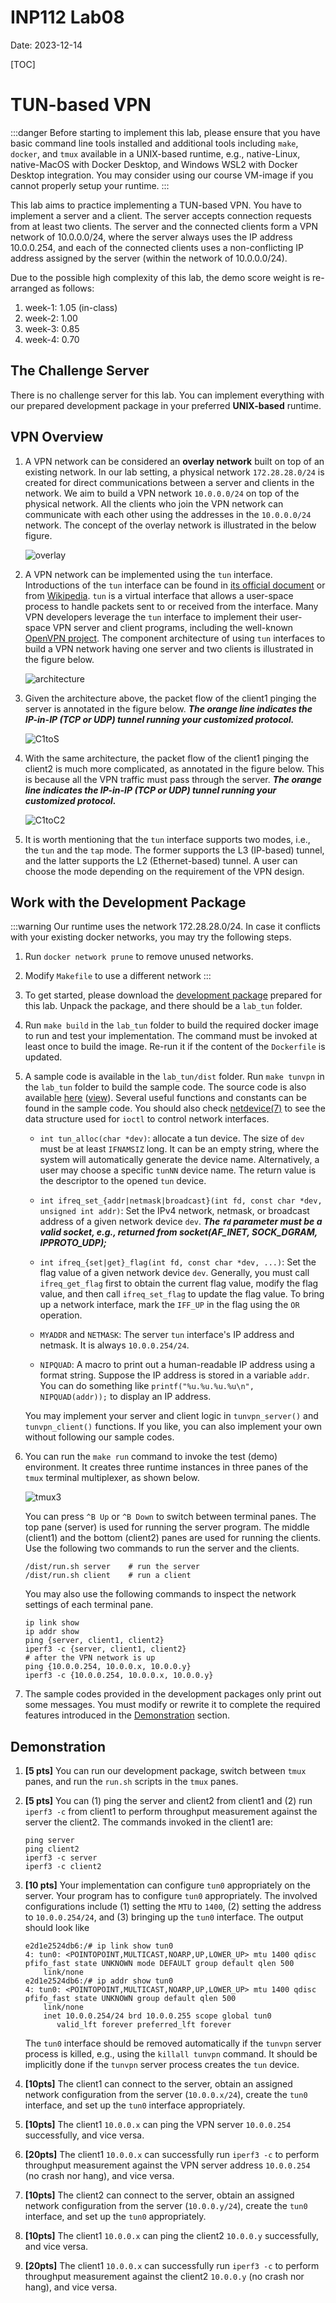 # INP112 Lab08

Date: 2023-12-14

[TOC]

# TUN-based VPN

:::danger
Before starting to implement this lab, please ensure that you have basic command line tools installed and additional tools including `make`, `docker`, and `tmux` available in a UNIX-based runtime, e.g., native-Linux, native-MacOS with Docker Desktop, and Windows WSL2 with Docker Desktop integration. You may consider using our course VM-image if you cannot properly setup your runtime.
:::

This lab aims to practice implementing a TUN-based VPN. You have to implement a server and a client. The server accepts connection requests from at least two clients. The server and the connected clients form a VPN network of 10.0.0.0/24, where the server always uses the IP address 10.0.0.254, and each of the connected clients uses a non-conflicting IP address assigned by the server (within the network of 10.0.0.0/24).

Due to the possible high complexity of this lab, the demo score weight is re-arranged as follows:
1. week-1: 1.05 (in-class)
1. week-2: 1.00
1. week-3: 0.85
1. week-4: 0.70

## The Challenge Server

There is no challenge server for this lab. You can implement everything with our prepared development package in your preferred **UNIX-based** runtime.

## VPN Overview

1. A VPN network can be considered an **overlay network** built on top of an existing network. In our lab setting, a physical network `172.28.28.0/24` is created for direct communications between a server and  clients in the network. We aim to build a VPN network `10.0.0.0/24` on top of the physical network. All the clients who join the VPN network can communicate with each other using the addresses in the `10.0.0.0/24` network. The concept of the overlay network is illustrated in the below figure.

   ![overlay](https://inp.zoolab.org/netprog/lab08/overlay.png)

1. A VPN network can be implemented using the `tun` interface. Introductions of the `tun` interface can be found in [its official document](https://www.kernel.org/doc/Documentation/networking/tuntap.txt) or from [Wikipedia](https://en.wikipedia.org/wiki/TUN/TAP). `tun` is a virtual interface that allows a user-space process to handle packets sent to or received from the interface. Many VPN developers leverage the `tun` interface to implement their user-space VPN server and client programs, including the well-known [OpenVPN project](https://openvpn.net/community-resources/openvpn-project/). The component architecture of using `tun` interfaces to build a VPN network having one server and two clients is illustrated in the figure below.

   ![architecture](https://inp.zoolab.org/netprog/lab08/arch.png)
   
1. Given the architecture above, the packet flow of the client1 pinging the server is annotated in the figure below. ***The orange line indicates the IP-in-IP (TCP or UDP) tunnel running your customized protocol.***

   ![C1toS](https://inp.zoolab.org/netprog/lab08/arch-C1toS.png)
   
1. With the same architecture, the packet flow of the client1 pinging the client2 is much more complicated, as annotated in the figure below. This is because all the VPN traffic must pass through the server. ***The orange line indicates the IP-in-IP (TCP or UDP) tunnel running your customized protocol.***

   ![C1toC2](https://inp.zoolab.org/netprog/lab08/arch-C1toC2.png)

1. It is worth mentioning that the `tun` interface supports two modes, i.e., the `tun` and the `tap` mode. The former supports the L3 (IP-based) tunnel, and the latter supports the L2 (Ethernet-based) tunnel. A user can choose the mode depending on the requirement of the VPN design.

## Work with the Development Package

:::warning
Our runtime uses the network 172.28.28.0/24. In case it conflicts with your existing docker networks, you may try the following steps.
1. Run `docker network prune` to remove unused networks.
2. Modify `Makefile` to use a different network
:::

1. To get started, please download the [development package](https://inp.zoolab.org/netprog/lab08/lab_tun.tbz) prepared for this lab. Unpack the package, and there should be a `lab_tun` folder.

1. Run `make build` in the `lab_tun` folder to build the required docker image to run and test your implementation. The command must be invoked at least once to build the image. Re-run it if the content of the `Dockerfile` is updated.

1. A sample code is available in the `lab_tun/dist` folder. Run `make tunvpn` in the `lab_tun` folder to build the sample code. The source code is also available [here](https://inp.zoolab.org/netprog/lab08/tunvpn.cpp) ([view](https://inp.zoolab.org/code.html?file=netprog/lab08/tunvpn.cpp)). Several useful functions and constants can be found in the sample code. You should also check [netdevice(7)](https://man7.org/linux/man-pages/man7/netdevice.7.html) to see the data structure used for `ioctl` to control network interfaces.

    - `int tun_alloc(char *dev)`: allocate a tun device. The size of `dev` must be at least `IFNAMSIZ` long. It can be an empty string, where the system will automatically generate the device name. Alternatively, a user may choose a specific `tunNN` device name. The return value is the descriptor to the opened `tun` device.

    - `int ifreq_set_{addr|netmask|broadcast}(int fd, const char *dev, unsigned int addr)`: Set the IPv4 network, netmask, or broadcast address of a given network device `dev`. ***The `fd` parameter must be a valid socket, e.g., returned from socket(AF_INET, SOCK_DGRAM, IPPROTO_UDP);***

    - `int ifreq_{set|get}_flag(int fd, const char *dev, ...)`: Set the flag value of a given network device `dev`. Generally, you must call `ifreq_get_flag` first to obtain the current flag value, modify the flag value, and then call `ifreq_set_flag` to update the flag value. To bring up a network interface, mark the `IFF_UP` in the flag using the `OR` operation.

    - `MYADDR` and `NETMASK`: The server `tun` interface's IP address and netmask. It is always `10.0.0.254/24`.

    - `NIPQUAD`: A macro to print out a human-readable IP address using a format string. Suppose the IP address is stored in a variable `addr`. You can do something like `printf("%u.%u.%u.%u\n", NIPQUAD(addr));` to display an IP address.

   You may implement your server and client logic in `tunvpn_server()` and `tunvpn_client()` functions. If you like, you can also implement your own without following our sample codes.
   
1. You can run the `make run` command to invoke the test (demo) environment. It creates three runtime instances in three panes of the `tmux` terminal multiplexer, as shown below.

   ![tmux3](https://inp.zoolab.org/netprog/lab08/tmux3.png)
   
   You can press `^B Up` or `^B Down` to switch between terminal panes. The top pane (server) is used for running the server program. The middle (client1) and the bottom (client2) panes are used for running the clients. Use the following two commands to run the server and the clients.
   
   ```
   /dist/run.sh server    # run the server
   /dist/run.sh client    # run a client
   ```

   You may also use the following commands to inspect the network settings of each terminal pane.

   ```
   ip link show
   ip addr show
   ping {server, client1, client2}
   iperf3 -c {server, client1, client2}
   # after the VPN network is up
   ping {10.0.0.254, 10.0.0.x, 10.0.0.y}
   iperf3 -c {10.0.0.254, 10.0.0.x, 10.0.0.y}
   ```

1. The sample codes provided in the development packages only print out some messages. You must modify or rewrite it to complete the required features introduced in the [Demonstration](#Demonstration) section.

## Demonstration

1. **[5 pts]** You can run our development package, switch between `tmux` panes, and run the `run.sh` scripts in the `tmux` panes.

1. **[5 pts]** You can (1) ping the server and client2 from client1 and (2) run `iperf3 -c` from client1 to perform throughput measurement against the server the client2. The commands invoked in the client1 are:

    ```
    ping server
    ping client2
    iperf3 -c server
    iperf3 -c client2
    ```

1. **[10 pts]** Your implementation can configure `tun0` appropriately on the server. Your program has to configure `tun0` appropriately. The involved configurations include (1) setting the `MTU` to `1400`, (2) setting the address to `10.0.0.254/24`, and (3) bringing up the `tun0` interface. The output should look like

    ```
    e2d1e2524db6:/# ip link show tun0
    4: tun0: <POINTOPOINT,MULTICAST,NOARP,UP,LOWER_UP> mtu 1400 qdisc pfifo_fast state UNKNOWN mode DEFAULT group default qlen 500
        link/none
    e2d1e2524db6:/# ip addr show tun0
    4: tun0: <POINTOPOINT,MULTICAST,NOARP,UP,LOWER_UP> mtu 1400 qdisc pfifo_fast state UNKNOWN group default qlen 500
        link/none
        inet 10.0.0.254/24 brd 10.0.0.255 scope global tun0
           valid_lft forever preferred_lft forever
    ```

    The `tun0` interface should be removed automatically if the `tunvpn` server process is killed, e.g., using the `killall tunvpn` command. It should be implicitly done if the `tunvpn` server process creates the `tun` device.

1. **[10pts]** The client1 can connect to the server, obtain an assigned network configuration from the server (`10.0.0.x/24`), create the `tun0` interface, and set up the `tun0` interface appropriately.

1. **[10pts]** The client1 `10.0.0.x` can ping the VPN server `10.0.0.254` successfully, and vice versa.

1. **[20pts]** The client1 `10.0.0.x` can successfully run `iperf3 -c` to perform throughput measurement against the VPN server address `10.0.0.254` (no crash nor hang), and vice versa.

1. **[10pts]** The client2 can connect to the server, obtain an assigned network configuration from the server (`10.0.0.y/24`), create the `tun0` interface, and set up the `tun0` appropriately.

1. **[10pts]** The client1 `10.0.0.x` can ping the client2 `10.0.0.y` successfully, and vice versa.

1. **[20pts]** The client1 `10.0.0.x` can successfully run `iperf3 -c` to perform throughput measurement against the client2 `10.0.0.y` (no crash nor hang), and vice versa.